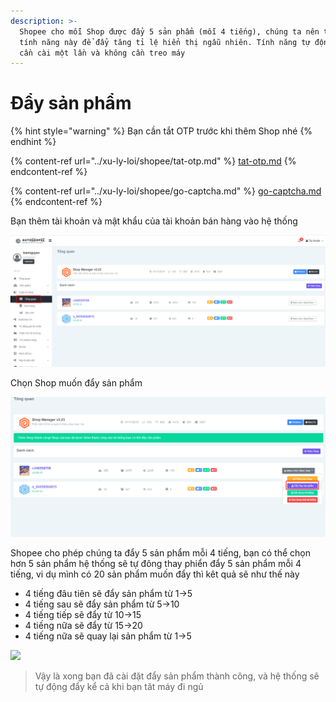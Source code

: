 ```yaml
---
description: >-
  Shopee cho mỗi Shop được đẩy 5 sản phẩm (mỗi 4 tiếng), chúng ta nên tận dụng
  tính năng này để đẩy tăng tỉ lệ hiển thị ngẫu nhiên. Tính năng tự động này chỉ
  cần cài một lần và không cần treo máy
---
```


# Đẩy sản phẩm

{% hint style="warning" %}
Bạn cần tắt OTP trước khi thêm Shop nhé
{% endhint %}

{% content-ref url="../xu-ly-loi/shopee/tat-otp.md" %}
[tat-otp.md](../xu-ly-loi/shopee/tat-otp.md)
{% endcontent-ref %}

{% content-ref url="../xu-ly-loi/shopee/go-captcha.md" %}
[go-captcha.md](../xu-ly-loi/shopee/go-captcha.md)
{% endcontent-ref %}

Bạn thêm tài khoản và mật khẩu của tài khoản bán hàng vào hệ thống

![Thêm Shop vào hệ thống](<../.gitbook/assets/image (42).png>)

Chọn Shop muốn đẩy sản phẩm

![Chọn ](<../.gitbook/assets/image (21).png>)

Shopee cho phép chúng ta đẩy 5 sản phẩm mỗi 4 tiếng, bạn có thể chọn hơn 5 sản phẩm hệ thống sẽ tự đông thay phiển đẩy 5 sản phẩm mỗi 4 tiếng, vi dụ mình có 20 sản phẩm muốn đẩy thì kêt quả sẽ như thế này

* 4 tiếng đâu tiên sẽ đẩy sản phẩm từ 1->5
* 4 tiếng sau sẽ đẩy sản phẩm từ 5->10
* 4 tiếng tiếp sẽ đẩy từ 10->15
* 4 tiếng nữa sẽ đẩy từ 15->20
* 4 tiếng nữa sẽ quay lại sản phẩm từ 1->5

![](https://firebasestorage.googleapis.com/v0/b/gitbook-x-prod.appspot.com/o/spaces%2F-MgV0FZZTwTQwlMCjc86%2Fuploads%2FNzMHIpbD8aj88YlCB6G6%2Ffile.png?alt=media)

> Vậy là xong bạn đã cài đặt đẩy sản phẩm thành công, và hệ thống sẽ tự động đẩy kể cả khi bạn tăt máy đi ngủ
